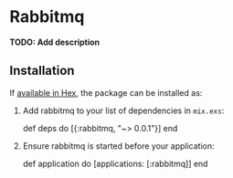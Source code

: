 # Rabbitmq

**TODO: Add description**

## Installation

If [available in Hex](https://hex.pm/docs/publish), the package can be installed as:

  1. Add rabbitmq to your list of dependencies in `mix.exs`:

        def deps do
          [{:rabbitmq, "~> 0.0.1"}]
        end

  2. Ensure rabbitmq is started before your application:

        def application do
          [applications: [:rabbitmq]]
        end

